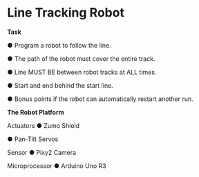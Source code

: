 # Line Tracking Robot

**Task**

● Program a robot to follow the line.

● The path of the robot must cover the entire track.

● Line MUST BE between robot tracks at ALL times.

● Start and end behind the start line.

● Bonus points if the robot can automatically restart another run.


**The Robot Platform**

Actuators
● Zumo Shield

● Pan-Tilt Servos

Sensor
● Pixy2 Camera

Microprocessor
● Arduino Uno R3
